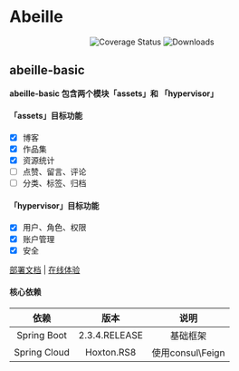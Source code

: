 # Abeille

<p align="center">
 <img src="https://img.shields.io/badge/Spring%20Cloud-Hoxto-blue.svg" alt="Coverage Status">
 <img src="https://img.shields.io/badge/Spring%20Boot-2.3.x-blue.svg" alt="Downloads">
</p>

## abeille-basic

**abeille-basic 包含两个模块「assets」和 「hypervisor」**

#### 「assets」目标功能
- [x] 博客
- [x] 作品集 
- [x] 资源统计
- [ ] 点赞、留言、评论
- [ ] 分类、标签、归档

#### 「hypervisor」目标功能
- [x] 用户、角色、权限
- [x] 账户管理 
- [x] 安全

<a href="#" target="_blank">部署文档</a> | <a target="_blank" href="https://console.abeille.top"> 在线体验</a>

#### 核心依赖 

|          依赖           |           版本            |           说明            |
|:----------------------:|:-------------------------:|:-------------------------:|
|      Spring Boot       |       2.3.4.RELEASE       |           基础框架          |
|      Spring Cloud      |          Hoxton.RS8       |      使用consul\Feign      |

